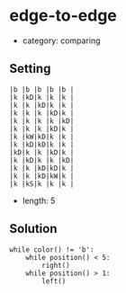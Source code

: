 # edge-to-edge
- category: comparing

## Setting

```
|b |b |b |b |b |
|k |kD|k |k |k |
|k |k |kD|k |k |
|k |k |k |kD|k |
|k |k |k |k |kD|
|k |k |k |kD|k |
|k |kW|kD|k |k |
|k |kD|kD|k |k |
|kD|k |k |kD|k |
|k |kD|k |k |kD|
|k |k |kD|kD|k |
|k |k |kD|kW|k |
|k |kS|k |k |k |
```

- length: 5

## Solution

```
while color() != 'b':
    while position() < 5:
        right()
    while position() > 1:
        left()
```
